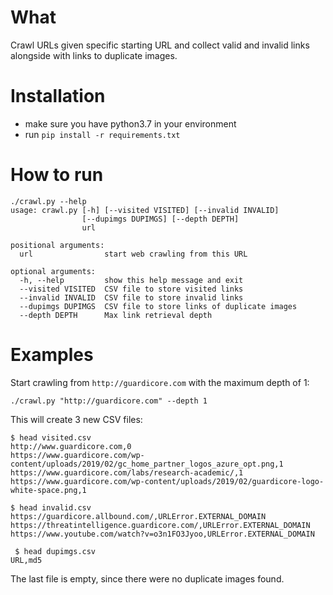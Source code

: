# What
Crawl URLs given specific starting URL and collect valid and invalid links alongside with links to duplicate images.


# Installation

* make sure you have python3.7 in your environment
* run `pip install -r requirements.txt`


# How to run

```
./crawl.py --help
usage: crawl.py [-h] [--visited VISITED] [--invalid INVALID]
                [--dupimgs DUPIMGS] [--depth DEPTH]
                url

positional arguments:
  url                start web crawling from this URL

optional arguments:
  -h, --help         show this help message and exit
  --visited VISITED  CSV file to store visited links
  --invalid INVALID  CSV file to store invalid links
  --dupimgs DUPIMGS  CSV file to store links of duplicate images
  --depth DEPTH      Max link retrieval depth

```


# Examples

Start crawling from `http://guardicore.com` with the maximum depth of 1:
```
./crawl.py "http://guardicore.com" --depth 1
```

This will create 3 new CSV files:

```
$ head visited.csv
http://www.guardicore.com,0
https://www.guardicore.com/wp-content/uploads/2019/02/gc_home_partner_logos_azure_opt.png,1
https://www.guardicore.com/labs/research-academic/,1
https://www.guardicore.com/wp-content/uploads/2019/02/guardicore-logo-white-space.png,1

$ head invalid.csv
https://guardicore.allbound.com/,URLError.EXTERNAL_DOMAIN
https://threatintelligence.guardicore.com/,URLError.EXTERNAL_DOMAIN
https://www.youtube.com/watch?v=o3n1FO3Jyoo,URLError.EXTERNAL_DOMAIN

 $ head dupimgs.csv
URL,md5

```


The last file is empty, since there were no duplicate images found.